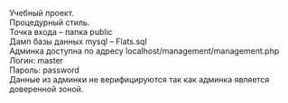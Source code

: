 Учебный проект.  
Процедурный стиль.  
Точка входа – папка public  
Дамп базы данных mysql – Flats.sql  
Админка доступна по адресу localhost/management/management.php  
Логин: master  
Пароль: password  
Данные из админки не верифицируются так как админка является доверенной зоной.
